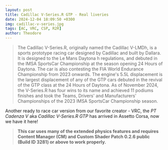```yaml
---
layout: post
title: Cadillac V-Series.R GTP - Real liveries
date: 2024-12-04 18:09:50 +0300
img: cadillac-v-series.jpg
tags: [AC, VRC, CSP, R2R]
author: Theodore
---
```

> The Cadillac V-Series.R, originally named the Cadillac V-LMDh, is a sports prototype racing car designed by Cadillac and built by Dallara. It is designed to the Le Mans Daytona h regulations, and debuted in the IMSA SportsCar Championship at the season opening 24 Hours of Daytona. The car is also contesting the FIA World Endurance Championship from 2023 onwards. The engine's 5.5L displacement is the largest displacement of any of the GTP cars debuted in the revival of the GTP class at the 24 Hours of Daytona.
As of November 2024, the V-Series.R has four wins to its name and achieved 11 podiums finishes and took the Teams, Drivers' and Manufacturers' Championships of the 2023 IMSA SportsCar Championship season.

Another ready to race car version from our favorite creator - VRC, the *PT Cadenza V* aka *Cadillac V-Series.R GTP* has arrived in Assetto Corsa, now we have it here!

> **This car uses many of the extended physics features and requires Content Manager (CM) and Custom Shader Patch 0.2.6 public (Build ID 3281) or above to work properly.**

